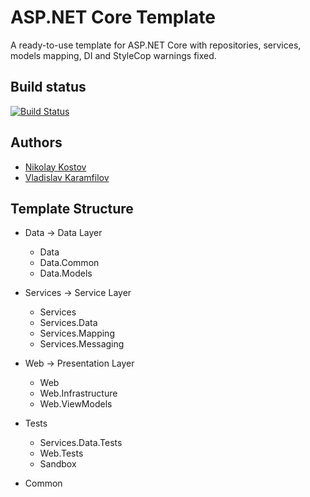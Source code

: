 # ASP.NET Core Template

A ready-to-use template for ASP.NET Core with repositories, services, models mapping, DI and StyleCop warnings fixed.

## Build status

[![Build Status](https://nikolayit.visualstudio.com/AspNetCoreTemplate/_apis/build/status/NikolayIT.ASP.NET-Core-Template?branchName=master)](https://nikolayit.visualstudio.com/AspNetCoreTemplate/_build/latest?definitionId=15&branchName=master)

## Authors

- [Nikolay Kostov](https://github.com/NikolayIT)
- [Vladislav Karamfilov](https://github.com/vladislav-karamfilov)


## Template Structure

* Data -> Data Layer
	* Data
	* Data.Common
	* Data.Models	
	
* Services -> Service Layer
	* Services
	* Services.Data
	* Services.Mapping
	* Services.Messaging
	
* Web -> Presentation Layer
	* Web
	* Web.Infrastructure
	* Web.ViewModels
	
* Tests
	* Services.Data.Tests
	* Web.Tests
	* Sandbox
	
* Common